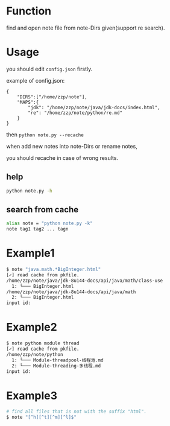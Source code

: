 ﻿# Function
find and open note file from note-Dirs given(support re search).

# Usage

you should edit ```config.json``` firstly.

example of config.json:
```
{
    "DIRS":["/home/zzp/note"],
    "MAPS":{
        "jdk": "/home/zzp/note/java/jdk-docs/index.html",
        "re": "/home/zzp/note/python/re.md"
    }
}
```

then ```python note.py --recache```

when add new notes into note-Dirs or rename notes,

you should recache in case of wrong results.

## help
```bash
python note.py -h
```

## search from cache

```bash
alias note = "python note.py -k"
note tag1 tag2 ... tagn
```

# Example1
```bash
$ note "java.math.*BigInteger.html"
[✓] read cache from pkfile.
/home/zzp/note/java/jdk-8u144-docs/api/java/math/class-use
  1: └─── BigInteger.html
/home/zzp/note/java/jdk-8u144-docs/api/java/math
  2: └─── BigInteger.html
input id: 
```
# Example2
```bash
$ note python module thread
[✓] read cache from pkfile.
/home/zzp/note/python
  1: └─── Module-threadpool-线程池.md
  2: └─── Module-threading-多线程.md
input id: 
```
# Example3
```bash
# find all files that is not with the suffix "html".
$ note "[^h][^t][^m][^l]$"
```

